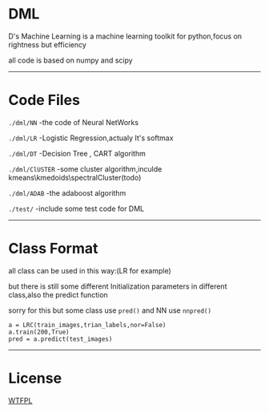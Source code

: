 DML
===

D's Machine Learning is a machine learning toolkit for python,focus on rightness but efficiency


all code is based on numpy and scipy

----------------------------------------------
Code Files
===

`./dml/NN` -the code of Neural NetWorks

`./dml/LR` -Logistic Regression,actualy It's softmax

`./dml/DT` -Decision Tree , CART algorithm

`./dml/ClUSTER` -some cluster algorithm,inculde kmeans\kmedoids\spectralCluster(todo)


`./dml/ADAB` -the adaboost algorithm

`./test/` -include some test code for DML

----------------------------------------------
Class Format
===
all class can be used in this way:(LR for example)

but there is still some different Initialization parameters in different class,also the predict function

sorry for this but some class use `pred()` and NN use `nnpred()`

    a = LRC(train_images,trian_labels,nor=False)
	a.train(200,True)
	pred = a.predict(test_images)
	

----------------------------------------------
License
===
[WTFPL](http://www.wtfpl.net/)
